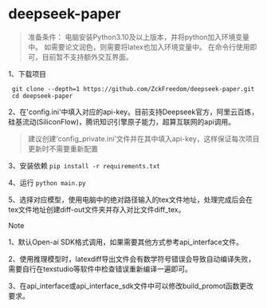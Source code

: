 # deepseek-paper
> 准备条件：
> 电脑安装Python3.10及以上版本，并将python加入环境变量中。
> 如需要论文润色，则需要将latex也加入环境变量中。
> 在命令行使用即可，目前暂不支持额外交互界面。

1、下载项目
   ```
    git clone --depth=1 https://github.com/ZckFreedom/deepseek-paper.git
    cd deepseek-paper
   ```

2、在'config.ini'中填入对应的api-key。目前支持Deepseek官方，阿里云百炼，硅基流动(SiliconFlow)，腾讯知识引擎原子能力，超算互联网的api调用。

>  建议创建‘config_private.ini’文件并在其中填入api-key，这样保证每次项目更新时不需要重新配置

    
3、安装依赖
    ```
    pip install -r requirements.txt
    ```

4、运行
    ```
    python main.py
    ```


5、选择对应模型，使用电脑中的绝对路径输入的tex文件地址，处理完成后会在tex文件地址创建diff-out文件夹并存入对比文件diff_tex。

> [!NOTE]
> 1、默认Open-ai SDK格式调用，如果需要其他方式参考api_interface文件。
> 
> 2、使用推理模型时，latexdiff导出文件会有数学符号错误会导致自动编译失败，需要自行在texstudio等软件中检查错误重新编译一遍即可。
>
> 3、在api_interface或api_interface_sdk文件中可以修改build_promot函数更改要求。
